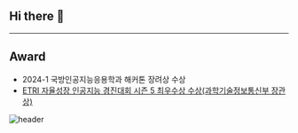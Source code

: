 ## Hi there 👋
---
## Award
- 2024-1 국방인공지능응용학과 해커톤 장려상 수상
- [ETRI 자율성장 인공지능 경진대회 시즌 5 최우수상 수상(과학기술정보통신부 장관상)](https://www.aitimes.kr/news/articleView.html?idxno=32475)

![header](https://capsule-render.vercel.app/api?type=Rounded&color=800080&height=300&section=header&text=YG%20&fontSize=90&fontColor=FFFFFF)

